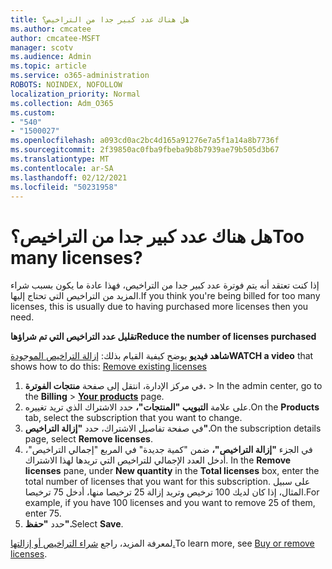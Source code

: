 ```yaml
---
title: هل هناك عدد كبير جدا من التراخيص؟
ms.author: cmcatee
author: cmcatee-MSFT
manager: scotv
ms.audience: Admin
ms.topic: article
ms.service: o365-administration
ROBOTS: NOINDEX, NOFOLLOW
localization_priority: Normal
ms.collection: Adm_O365
ms.custom:
- "540"
- "1500027"
ms.openlocfilehash: a093cd0ac2bc4d165a91276e7a5f1a14a8b7736f
ms.sourcegitcommit: 2f39850ac0fba9fbeba9b8b7939ae79b505d3b67
ms.translationtype: MT
ms.contentlocale: ar-SA
ms.lasthandoff: 02/12/2021
ms.locfileid: "50231958"
---
```

# <a name="too-many-licenses"></a><span data-ttu-id="b00ba-102">هل هناك عدد كبير جدا من التراخيص؟</span><span class="sxs-lookup"><span data-stu-id="b00ba-102">Too many licenses?</span></span>

<span data-ttu-id="b00ba-103">إذا كنت تعتقد أنه يتم فوترة عدد كبير جدا من التراخيص، فهذا عادة ما يكون بسبب شراء المزيد من التراخيص التي تحتاج إليها.</span><span class="sxs-lookup"><span data-stu-id="b00ba-103">If you think you're being billed for too many licenses, this is usually due to having purchased more licenses then you need.</span></span>
  
<span data-ttu-id="b00ba-104">**تقليل عدد التراخيص التي تم شراؤها**</span><span class="sxs-lookup"><span data-stu-id="b00ba-104">**Reduce the number of licenses purchased**</span></span>

<span data-ttu-id="b00ba-105">**شاهد فيديو** يوضح كيفية القيام بذلك: [إزالة التراخيص الموجودة](https://go.microsoft.com/fwlink/p/?linkid=2154938)</span><span class="sxs-lookup"><span data-stu-id="b00ba-105">**WATCH a video** that shows how to do this: [Remove existing licenses](https://go.microsoft.com/fwlink/p/?linkid=2154938)</span></span>
  
1. <span data-ttu-id="b00ba-106">في مركز الإدارة، انتقل إلى صفحة **منتجات الفوترة.** \> **[](https://go.microsoft.com/fwlink/p/?linkid=842054)**</span><span class="sxs-lookup"><span data-stu-id="b00ba-106">In the admin center, go to the **Billing** \> **[Your products](https://go.microsoft.com/fwlink/p/?linkid=842054)** page.</span></span>
2. <span data-ttu-id="b00ba-107">على علامة **التبويب "المنتجات"،** حدد الاشتراك الذي تريد تغييره.</span><span class="sxs-lookup"><span data-stu-id="b00ba-107">On the **Products** tab, select the subscription that you want to change.</span></span>
3. <span data-ttu-id="b00ba-108">في صفحة تفاصيل الاشتراك، حدد **"إزالة التراخيص".**</span><span class="sxs-lookup"><span data-stu-id="b00ba-108">On the subscription details page, select **Remove licenses**.</span></span>
4. <span data-ttu-id="b00ba-109">في الجزء **"إزالة التراخيص"،** ضمن  "كمية جديدة" في المربع "إجمالي التراخيص"، أدخل العدد الإجمالي للتراخيص التي تريدها لهذا الاشتراك. </span><span class="sxs-lookup"><span data-stu-id="b00ba-109">In the **Remove licenses** pane, under **New quantity** in the **Total licenses** box, enter the total number of licenses that you want for this subscription.</span></span> <span data-ttu-id="b00ba-110">على سبيل المثال، إذا كان لديك 100 ترخيص وتريد إزالة 25 ترخيصا منها، أدخل 75 ترخيصا.</span><span class="sxs-lookup"><span data-stu-id="b00ba-110">For example, if you have 100 licenses and you want to remove 25 of them, enter 75.</span></span>
5. <span data-ttu-id="b00ba-111">حدد **"حفظ".**</span><span class="sxs-lookup"><span data-stu-id="b00ba-111">Select **Save**.</span></span>

<span data-ttu-id="b00ba-112">لمعرفة المزيد، راجع [شراء التراخيص أو إزالتها.](https://docs.microsoft.com/microsoft-365/commerce/licenses/buy-licenses)</span><span class="sxs-lookup"><span data-stu-id="b00ba-112">To learn more, see [Buy or remove licenses](https://docs.microsoft.com/microsoft-365/commerce/licenses/buy-licenses).</span></span>